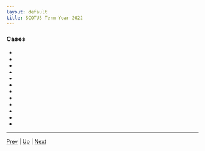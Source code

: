 ```yaml
---
layout: default
title: SCOTUS Term Year 2022
---
```


### Cases
*  []()
*  []()
*  []()
*  []()
*  []()
*  []()
*  []()
*  []()
*  []()
*  []()
*  []()
*  []()

---

[Prev](../2021/README.md) | [Up](../README.md) | [Next](../2023/README.md)

